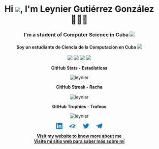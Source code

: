 <h1 align="center">Hi <img src="https://media.giphy.com/media/hvRJCLFzcasrR4ia7z/giphy.gif" width="25px">, I'm Leynier Gutiérrez González 👨🏻‍💻</h1>

<h3 align="center">I'm a student of Computer Science in Cuba <img src="https://cdn.countryflags.com/thumbs/cuba/flag-3d-250.png" height="12" /></h3>
<h4 align="center">Soy un estudiante de Ciencia de la Computación en Cuba <img src="https://cdn.countryflags.com/thumbs/cuba/flag-3d-250.png" height="12" /></h4>

<p align="center">
  <a href="https://leynier.github.io"><img src="https://komarev.com/ghpvc/?username=leynier&label=Views&color=lightgrey&style=flat-square"/></a>
  <a href="https://twitter.com/leynier41"><img src="https://img.shields.io/twitter/follow/leynier41?style=social"/></a>
  <a href="https://github.com/leynier"><img src="https://img.shields.io/github/followers/leynier?label=follow&style=social"/></a>
  <a href="https://linkedin.com/in/leynier"><img src="https://img.shields.io/badge/leynier-blue?style=flat-square&logo=Linkedin&logoColor=white&link=https://linkedin.com/in/leynier"/></a>
</p>

<p align="center"><b>GitHub Stats - Estadísticas</b></p>

<p align="center"> <img src="https://github-readme-stats.vercel.app/api?username=leynier&count_private=true&show_icons=true&hide_border=true" alt="leynier" /> </p>

<p align="center"><b>GitHub Streak - Racha</b></p>

<p align="center"> <img align="center" src="https://github-readme-streak-stats.herokuapp.com/?user=leynier&hide_border=true" alt="leynier" /> </p>

<p align="center"><b>GitHub Trophies - Trofeos</b></p>

<p align="center"> <img src="https://github-profile-trophy.vercel.app/?username=leynier&column=4&hide_border=true" alt="leynier" /> </p>

<p align="center">
  <a href="https://linkedin.com/in/leynier" target="blank"><img align="center" src="linkedin.svg" alt="leynier" height="20" width="20" /></a>
  &nbsp;&nbsp;&nbsp;&nbsp;
  <a href="https://profile.codersrank.io/user/leynier" target="blank"><img align="center" src="codersrank.svg" alt="leynier" height="20" width="20" /></a>
  &nbsp;&nbsp;&nbsp;&nbsp;
  <a href="https://twitter.com/leynier41" target="blank"><img align="center" src="twitter.svg" alt="leynier" height="20" width="20" /></a>
  &nbsp;&nbsp;&nbsp;&nbsp;
  <a href="https://t.me/leynier" target="blank"><img align="center" src="telegram.svg" alt="leynier" height="20" width="20" /></a>
</p>

<p align="center"> <a href="https://leynier.github.io" target="blank"> <strong> Visit my website to know more about me <br> Visite mi sitio web para saber más sobre mí </strong> </a> </p>
